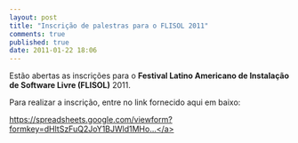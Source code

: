 ```yaml
---
layout: post
title: "Inscrição de palestras para o FLISOL 2011"
comments: true
published: true
date: 2011-01-22 18:06
---
```


Estão abertas as inscrições para o <strong>Festival Latino Americano de Instalação de Software Livre (FLISOL)</strong> 2011.

Para realizar a inscrição, entre no link fornecido aqui em baixo:

<a title="https://spreadsheets.google.com/viewform?formkey=dHltSzFuQ2JoY1BJWld1MHoxMGtCanc6MQ" href="https://spreadsheets.google.com/viewform?formkey=dHltSzFuQ2JoY1BJWld1MHoxMGtCanc6MQ">https://spreadsheets.google.com/viewform?formkey=dHltSzFuQ2JoY1BJWld1MHo...</a>
